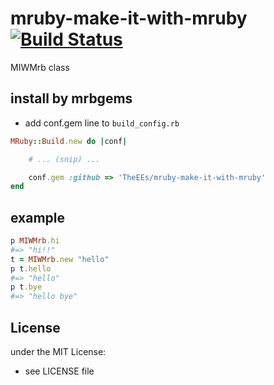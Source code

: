 # mruby-make-it-with-mruby   [![Build Status](https://travis-ci.org/TheEEs/mruby-make-it-with-mruby.svg?branch=master)](https://travis-ci.org/TheEEs/mruby-make-it-with-mruby)
MIWMrb class
## install by mrbgems
- add conf.gem line to `build_config.rb`

```ruby
MRuby::Build.new do |conf|

    # ... (snip) ...

    conf.gem :github => 'TheEEs/mruby-make-it-with-mruby'
end
```
## example
```ruby
p MIWMrb.hi
#=> "hi!!"
t = MIWMrb.new "hello"
p t.hello
#=> "hello"
p t.bye
#=> "hello bye"
```

## License
under the MIT License:
- see LICENSE file
